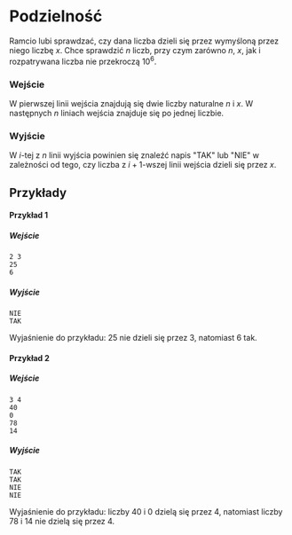 # Podzielność

Ramcio lubi sprawdzać, czy dana liczba dzieli się przez wymyśloną przez niego liczbę $x$. Chce sprawdzić $n$ liczb, przy czym zarówno $n$, $x$, jak i rozpatrywana liczba nie przekroczą $10^6$.

### Wejście

W pierwszej linii wejścia znajdują się dwie liczby naturalne $n$ i $x$. W następnych $n$ liniach wejścia znajduje się po jednej liczbie.

### Wyjście

W $i$-tej z $n$ linii wyjścia powinien się znaleźć napis "TAK" lub "NIE" w zależności od tego, czy liczba z $i+1$-wszej linii wejścia dzieli się przez $x$.

## Przykłady

#### Przykład 1

##### Wejście

```
2 3
25
6
```

##### Wyjście

```
NIE
TAK
```
Wyjaśnienie do przykładu: 25 nie dzieli się przez 3, natomiast 6 tak.

#### Przykład 2

##### Wejście

```
3 4
40
0
78
14
```

##### Wyjście

```
TAK
TAK
NIE
NIE
```
Wyjaśnienie do przykładu: liczby 40 i 0 dzielą się przez 4, natomiast liczby 78 i 14 nie dzielą się przez 4. 